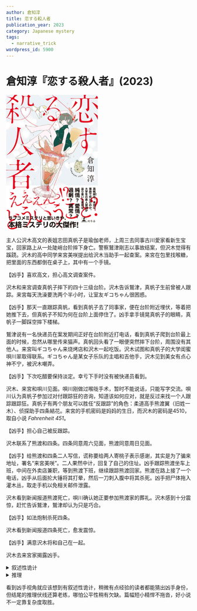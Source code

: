 ```yaml
---
author: 倉知淳
title: 恋する殺人者
publication_year: 2023
category: Japanese mystery
tags:
  - narrative_trick
wordpress_id: 5900
---
```


# 倉知淳『恋する殺人者』(2023)

<img src=images/2023b_cover.jpg width=250/>

主人公沢木高文的表姐志田真帆子是瑜伽老师，上周三去同事古川愛家看新生宝宝，回家路上从一处陡峭台阶摔下身亡。警察鷲津剛志以事故结案，但沢木觉得有蹊跷。沢木的高中同学来宮美咲提出给沢木当助手一起查案。来宮在包里找喉糖，把里面的东西都倒在桌子上，其中有一个手镜。

【凶手】喜欢高文，担心高文调查案件。

沢木和来宮调查真帆子摔下的四十三级台阶。沢木告诉鷲津，真帆子生前曾被人跟踪。来宮每天洗澡要洗两个半小时，让室友ギコちゃん很困惑。

【凶手】那天一直跟踪真帆，看到真帆子去了同事家，便在台阶附近埋伏，等着把她推下去，但真帆子不知为何在台阶上面停住了。凶手拿手镜晃真帆子的眼睛，真帆子一脚踩空摔下楼梯。

鷲津说有一名快递员在案发期间正好在台阶附近打电话，看到真帆子爬到台阶最上面的时候，忽然从哪里传来猫声。真帆回头看了一眼便突然摔下台阶，周围没有其他人。来宮叫ギコちゃん来烧烤店和沢木一起吃饭。沢木试图和真帆子的大学闺蜜唄川翠取得联系。ギコちゃん是某女子乐队的主唱和吉他手，沢木见到美女有点心神不宁，被沢木嘲弄。

【凶手】下次吃醋要保持淡定。幸亏下手时没有被快递员看到。

沢木、来宮和唄川见面。唄川刚做过喉咙手术，暂时不能说话，只能写字交流。唄川认为真帆子参加过对付跟踪狂的咨询，知道该如何应对，就是反过来找一个人跟踪跟踪狂。真帆子有两个朋友可以胜任“反跟踪”的角色：柔道高手熊渡翼（旧姓一木）、侦探助手四条結花。来宮的手机密码是妈妈的生日，而沢木的密码是4510，取自小说 <i>Fahrenheit 451</i>。

【凶手】担心自己被反跟踪。

沢木联系了熊渡和四条。四条同意周六见面，熊渡同意周日见面。

【凶手】给熊渡和四条二人写信，谎称要给两人寄桃子表示感谢，其实是为了骗来地址，署名“来宮美咲”。二人果然中计，回复了自己的住址。凶手跟踪熊渡坐车上班，中间在外卖店兼职，等到熊渡下班，继续跟踪熊渡回家。熊渡在路上接了一个电话，凶手从后面抡大锤将其打晕，然后一刀刺入腹中将其杀死。凶手把尸体拖入灌木丛，取走手机以免相关邮件泄露。

沢木看到新闻报道熊渡死亡，唄川确认她正要参加熊渡家的葬礼。沢木感到十分震惊，赶忙告诉鷲津，鷲津却认为只是巧合。

【凶手】如法炮制杀死四条。

沢木看到新闻报道四条死亡，愈发震惊。

【凶手】满意沢木将和自己在一起。

沢木去来宮家揭露凶手。

<details><summary>叙述性诡计</summary>
小说误导来宮是凶手，但凶手其实是她的室友ギコちゃん。
</details>

<details><summary>推理</summary>
知道熊渡和四条身份的只有唄川，但如果唄川是凶手，显然不会主动泄露攻击对象。第二起案件的被害人是熊渡翼的丈夫熊渡進一郎。凶手听到对话形容熊渡“擅长柔道，而且很帅气，受到女孩子欢迎”，便想当然地以为熊渡是男生，这说明凶手看不见唄川写的字，是靠窃听获取信息。凶手在来宮包包里放了录音笔，还听到来宮手机的密码。凶手趁来宮洗澡（伏线：两个半小时）查看了她的手机，得到熊渡和四条的邮件地址。由此可推知凶手为ギコちゃん。
</details>

看到凶手视角就应该想到有叙述性诡计，稍微有点经验的读者都能猜出凶手身份，但结尾的推理伏线还算老练，哪怕公平性稍有欠缺。篇幅短小精悍不拖沓，好小说不一定靠复杂度取胜。